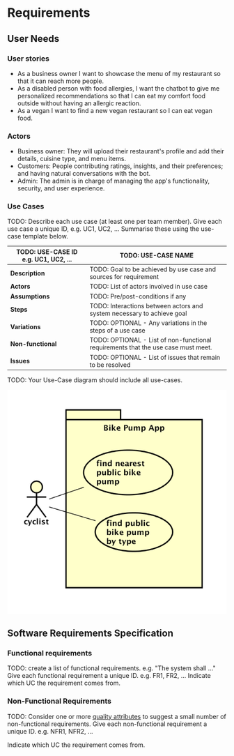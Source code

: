 # Requirements

## User Needs

### User stories
- As a business owner I want to showcase the menu of my restaurant so that it can reach more people.
- As a disabled person with food allergies, I want the chatbot to give me personalized recommendations so that I can eat my comfort food outside without having an allergic reaction.
- As a vegan I want to find a new vegan restaurant so I can eat vegan food.

### Actors
- Business owner: They will upload their restaurant's profile and add their details, cuisine type, and menu items.
- Customers: People contributing ratings, insights, and their preferences; and having natural conversations with the bot.
- Admin: The admin is in charge of managing the app's functionality, security, and user experience.

### Use Cases
TODO: Describe each use case (at least one per team member).
    Give each use case a unique ID, e.g. UC1, UC2, ...
    Summarise these using the use-case template below.

| TODO: USE-CASE ID e.g. UC1, UC2, ... | TODO: USE-CASE NAME | 
| -------------------------------------- | ------------------- |
| **Description** | TODO: Goal to be achieved by use case and sources for requirement |
| **Actors** | TODO: List of actors involved in use case |
| **Assumptions** | TODO: Pre/post-conditions if any</td></tr>
| **Steps** | TODO: Interactions between actors and system necessary to achieve goal |
| **Variations** | TODO: OPTIONAL - Any variations in the steps of a use case |
| **Non-functional** | TODO: OPTIONAL - List of non-functional requirements that the use case must meet. |
| **Issues** | TODO: OPTIONAL - List of issues that remain to be resolved |


TODO: Your Use-Case diagram should include all use-cases.

![Insert your Use-Case Diagram Here](images/use-case.png)

## Software Requirements Specification
### Functional requirements
TODO: create a list of functional requirements. 
    e.g. "The system shall ..."
    Give each functional requirement a unique ID. e.g. FR1, FR2, ...
    Indicate which UC the requirement comes from.


### Non-Functional Requirements
TODO: Consider one or more [quality attributes](https://en.wikipedia.org/wiki/ISO/IEC_9126) to suggest a small number of non-functional requirements.
Give each non-functional requirement a unique ID. e.g. NFR1, NFR2, ...

Indicate which UC the requirement comes from.
